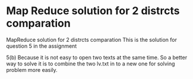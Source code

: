 # Map Reduce solution for 2 distrcts comparation
 MapReduce solution for 2 distrcts comparation
This is the solution for question 5 in the assignment

5(b) Because it is not easy to open two texts at the same time.
So a better way to solve it is to combine the two lv.txt in to a new one for solving problem more easily.

